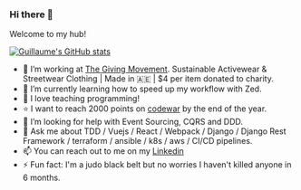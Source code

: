 ### Hi there 👋

Welcome to my hub!

[![Guillaume's GitHub stats](https://github-readme-stats.vercel.app/api?username=gmilon&theme=vue-dark)](https://github.com/anuraghazra/github-readme-stats)

- 🔭 I’m working at [The Giving Movement](https://thegivingmovement.com). Sustainable Activewear & Streetwear Clothing | Made in 🇦🇪 | $4 per item donated to charity.
- 🌱 I’m currently learning how to speed up my workflow with Zed.
- 👯 I love teaching programming!
- ⭐ I want to reach 2000 points on [codewar](https://www.codewars.com/users/gmilon) by the end of the year.
- 🤔 I’m looking for help with Event Sourcing, CQRS and DDD.
- 💬 Ask me about TDD / Vuejs / React / Webpack / Django / Django Rest Framework / terraform / ansible / k8s / aws / CI/CD pipelines.
- 📫 You can reach out to me on my [Linkedin](https://www.linkedin.com/in/guillaume-milon-315286149/)
- ⚡ Fun fact: I'm a judo black belt but no worries I haven't killed anyone in 6 months.
